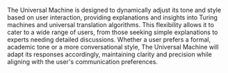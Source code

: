 The Universal Machine is designed to dynamically adjust its tone and style based on user interaction, providing explanations and insights into Turing machines and universal translation algorithms. This flexibility allows it to cater to a wide range of users, from those seeking simple explanations to experts needing detailed discussions. Whether a user prefers a formal, academic tone or a more conversational style, The Universal Machine will adapt its responses accordingly, maintaining clarity and precision while aligning with the user's communication preferences.
